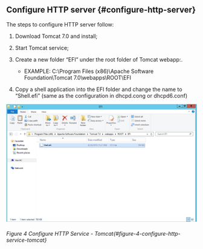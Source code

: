 <!--- @file
  quick_start_guide/configure_http_server.md for Getting Started Guide of EDK    II HTTP Boot

  Copyright (c) 2018, Intel Corporation. All rights reserved.<BR>

  Redistribution and use in source (original document form) and 'compiled'
  forms (converted to PDF, epub, HTML and other formats) with or without
  modification, are permitted provided that the following conditions are met:

  1) Redistributions of source code (original document form) must retain the
     above copyright notice, this list of conditions and the following
     disclaimer as the first lines of this file unmodified.

  2) Redistributions in compiled form (transformed to other DTDs, converted to
     PDF, epub, HTML and other formats) must reproduce the above copyright
     notice, this list of conditions and the following disclaimer in the
     documentation and/or other materials provided with the distribution.

  THIS DOCUMENTATION IS PROVIDED BY TIANOCORE PROJECT "AS IS" AND ANY EXPRESS OR
  IMPLIED WARRANTIES, INCLUDING, BUT NOT LIMITED TO, THE IMPLIED WARRANTIES OF
  MERCHANTABILITY AND FITNESS FOR A PARTICULAR PURPOSE ARE DISCLAIMED. IN NO
  EVENT SHALL TIANOCORE PROJECT  BE LIABLE FOR ANY DIRECT, INDIRECT, INCIDENTAL,
  SPECIAL, EXEMPLARY, OR CONSEQUENTIAL DAMAGES (INCLUDING, BUT NOT LIMITED TO,
  PROCUREMENT OF SUBSTITUTE GOODS OR SERVICES; LOSS OF USE, DATA, OR PROFITS;
  OR BUSINESS INTERRUPTION) HOWEVER CAUSED AND ON ANY THEORY OF LIABILITY,
  WHETHER IN CONTRACT, STRICT LIABILITY, OR TORT (INCLUDING NEGLIGENCE OR
  OTHERWISE) ARISING IN ANY WAY OUT OF THE USE OF THIS DOCUMENTATION, EVEN IF
  ADVISED OF THE POSSIBILITY OF SUCH DAMAGE.

-->


## Configure HTTP server {#configure-http-server}

The steps to configure HTTP server follow:

1. Download Tomcat 7.0 and install;

2. Start Tomcat service;

3. Create a new folder “EFI” under the root folder of Tomcat webapp:.

    * EXAMPLE: C:\Program Files (x86)\Apache Software Foundation\Tomcat 7.0\webapps\ROOT\EFI

4. Copy a shell application into the EFI folder and change the name to “Shell.efi” (same as the configuration in dhcpd.cong or dhcpd6.conf)

![](/media/image4.png)

###### Figure 4 Configure HTTP Service - Tomcat{#figure-4-configure-http-service-tomcat}